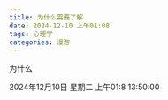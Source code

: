 ```yaml
---
title: 为什么需要了解
date: 2024-12-10 上午01:08
tags: 心理学
categories: 漫游
---
```


为什么

2024年12月10日 星期二 上午01:8 13:50:00
